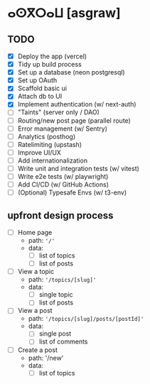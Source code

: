 # ⴰⵙⴳⵔⴰⵡ [asgraw]

## TODO

- [x] Deploy the app (vercel)
- [x] Tidy up build process
- [x] Set up a database (neon postgresql)
- [x] Set up OAuth
- [x] Scaffold basic ui
- [x] Attach db to UI
- [x] Implement authentication (w/ next-auth)
- [ ] "Taints" (server only / DAO)
- [ ] Routing/new post page (parallel route)
- [ ] Error management (w/ Sentry)
- [ ] Analytics (posthog)
- [ ] Ratelimiting (upstash)
- [ ] Improve UI/UX
- [ ] Add internationalization
- [ ] Write unit and integration tests (w/ vitest)
- [ ] Write e2e tests (w/ playwright)
- [ ] Add CI/CD (w/ GitHub Actions)
- [ ] (Optional) Typesafe Envs (w/ t3-env)

## upfront design process

- [ ] Home page
  - path: `'/'`
  - data:
    - [ ] list of topics
    - [ ] list of posts
- [ ] View a topic
  - path: `'/topics/[slug]'`
  - data:
    - [ ] single topic
    - [ ] list of posts
- [ ] View a post
  - path: `'/topics/[slug]/posts/[postId]'`
  - data:
    - [ ] single post
    - [ ] list of comments
- [ ] Create a post
  - path: '/new'
  - data:
    - [ ] list of topics
